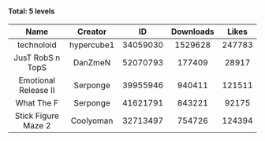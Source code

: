 #### Total: 5 levels

| Name | Creator | ID | Downloads | Likes |
|:---:|:---:|:---:|:---:|:---:|
| technoloid | hypercube1 | 34059030 | 1529628 | 247783
| JusT RobS n TopS | DanZmeN | 52070793 | 177409 | 28917
| Emotional Release II | Serponge | 39955946 | 940411 | 121511
| What The F | Serponge | 41621791 | 843221 | 92175
| Stick Figure Maze 2 | Coolyoman | 32713497 | 754726 | 124394
